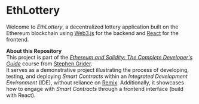 # EthLottery

Welcome to _EthLottery_, a decentralized lottery application built on the Ethereum blockchain using [Web3.js](https://web3js.org/) for the backend and [React](https://react.dev/) for the frontend.

**About this Repository**<br />
This project is part of the _[Ethereum and Solidity: The Complete Developer's Guide](https://www.udemy.com/course/ethereum-and-solidity-the-complete-developers-guide/)_ course from [Stephen Grider](https://www.udemy.com/user/sgslo/).<br />
It serves as a demonstrative project illustrating the process of developing, testing, and deploying _Smart Contracts_ within an _Integrated Development Environment_ (IDE), without reliance on [Remix](https://remix.ethereum.org/#lang=en&optimize=false&runs=200&evmVersion=null). Additionally, it showcases how to engage with _Smart Contracts_ through a frontend interface (build with React).
